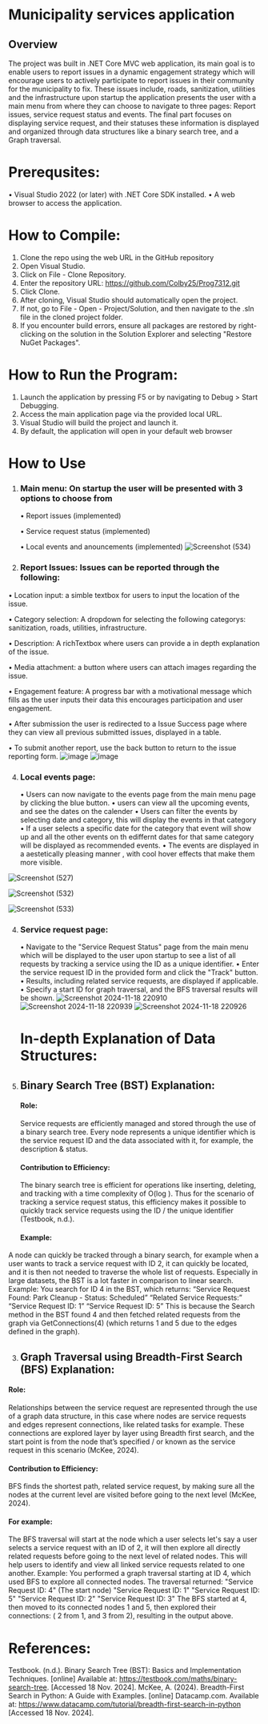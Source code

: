 # Municipality services application 

## Overview
The project was built in .NET Core MVC web application, its main goal is to enable users to report issues in a dynamic engagement strategy which will encourage users to actively participate to report issues in their community for the municipality to fix. These issues include, roads, sanitization, utilities and the infrastructure upon startup the application presents the user with a main menu from where they can choose to navigate to three pages: Report issues, service request status and events. The final part focuses on displaying service request, and their statuses these information is displayed and organized through data structures like a binary search tree, and a Graph traversal.

# Prerequsites:
   •	Visual Studio 2022 (or later) with .NET Core SDK installed.
   •	A web browser to access the application.

# How to Compile:
1. Clone the repo using the web URL in the GitHub repository
2. Open Visual Studio.
3. Click on File - Clone Repository.
4. Enter the repository URL: https://github.com/Colby25/Prog7312.git
5. Click Clone. 
6. After cloning, Visual Studio should automatically open the project.
7. If not, go to File - Open - Project/Solution, and then navigate to the .sln file in the cloned project folder.
8. If you encounter build errors, ensure all packages are restored by right-clicking on the solution in the Solution Explorer and selecting "Restore NuGet Packages".

# How to Run the Program:
1. Launch the application by pressing F5 or by navigating to Debug > Start Debugging.
2. Access the main application page via the provided local URL.
3. Visual Studio will build the project and launch it.
4. By default, the application will open in your default web browser

# How to Use
1.	### Main menu: On startup the user will be presented with 3 options to choose from 
    • Report issues (implemented)
  	
    • Service request status (implemented)
  	
    • Local events and anouncements (implemented)
![Screenshot (534)](https://github.com/user-attachments/assets/bf15f0e7-50c1-479a-9cef-c7be2ef3c807)

3.  ### Report Issues: Issues can be reported through the following:
   •	Location input: a simble textbox for users to input the location of the issue.
   
   •	Category selection: A dropdown for selecting the following categorys: sanitization, roads, utilities, infrastructure.
   
   •	Description: A richTextbox where users can provide a in depth explanation of the issue.

   •	Media attachment: a button where users can attach images regarding the issue.
   
   •	Engagement feature: A progress bar with a motivational message which fills as the user inputs their data this encourages participation and user engagement.
   
   •	After submission the user is redirected to a Issue Success page where they can view all previous submitted issues, displayed in a table.
   
   •	To submit another report, use the back button to return to the issue reporting form.
 ![image](https://github.com/user-attachments/assets/78fb6f9a-c598-42d2-9dc0-b66190b10cb9)
 ![image](https://github.com/user-attachments/assets/23ac9afb-5a75-4c1b-8095-5e29ea8ff5d3)

4. ### Local events page:
    • Users can now navigate to the events page from the main menu page by clicking the blue button.
    • users can view all the upcoming events, and see the dates on the calender
    •	Users can filter the events by selecting date and category, this will display the events in that category
    •	If a user selects a specific date for the category that event will show up and all the other events on th ediffernt dates for that same category will be displayed as recommended events.
    •	The events are displayed in a aestetically pleasing manner , with cool hover effects that make them more visible.

  ![Screenshot (527)](https://github.com/user-attachments/assets/a7f771af-23a2-45a4-b318-77bead54e5ae)

  ![Screenshot (532)](https://github.com/user-attachments/assets/1f5073ba-073f-4689-a878-0d5d20c85262)

  ![Screenshot (533)](https://github.com/user-attachments/assets/42c956fc-03c4-44a7-9bca-6cdb14484824)
   
4. ### Service request page:
    • Navigate to the "Service Request Status" page from the main menu which will be displayed to the user upon startup to see a list of all requests by tracking a service using the ID as a unique identifier.
    • Enter the service request ID in the provided form and click the "Track" button.
    • Results, including related service requests, are displayed if applicable.
    • Specify a start ID for graph traversal, and the BFS traversal results will be shown.
   ![Screenshot 2024-11-18 220910](https://github.com/user-attachments/assets/fbec6873-01a9-4523-b95f-ea59eb0cf886)
   ![Screenshot 2024-11-18 220939](https://github.com/user-attachments/assets/b5c95e8d-eedf-43e1-a013-d5a3843e60d4)
   ![Screenshot 2024-11-18 220926](https://github.com/user-attachments/assets/9825c210-bda0-44ce-9e8e-bec3042dadce)

   # In-depth Explanation of Data Structures: 
1.	## Binary Search Tree (BST) Explanation:
	#### Role:
	Service requests are efficiently managed and stored through the use of a binary search tree. Every node represents a unique identifier which is the service request ID and the data associated with it, for 
  example, the description & status. 
	#### Contribution to Efficiency:
	The binary search tree is efficient for operations like inserting, deleting, and tracking with a time complexity of O(log ). Thus for the scenario of tracking a service request 
  status, this efficiency makes it possible to quickly track service requests using the ID / the unique identifier (Testbook, n.d.).
	#### Example:
  A node can quickly be tracked through a binary search, for example when a user wants to track a service request with ID 2, it can quickly be located, and it is then not needed to traverse the whole list of 
  requests. Especially in large datasets, the BST is a lot faster in comparison to linear search. Example:	You search for ID 4 in the BST, which returns:
  “Service Request Found: Park Cleanup - Status: Scheduled”
  “Related Service Requests:”
  “Service Request ID: 1”
  “Service Request ID: 5”
	This is because the Search method in the BST found 4 and then fetched related requests from the graph via GetConnections(4) (which returns 1 and 5 due to the edges defined in the graph).

3.	## Graph Traversal using Breadth-First Search (BFS) Explanation:
  #### Role:	
  Relationships between the service request are represented through the use of a graph data structure, in this case where nodes are service requests and edges represent connections, like related tasks for 
  example. These connections are explored layer by layer using Breadth first search, and the start point is from the node that’s specified / or known as the service request in this scenario (McKee, 2024).
  #### Contribution to Efficiency:
  BFS finds the shortest path, related service request, by making sure all the nodes at the current level are visited before going to the next level (McKee, 2024).
  #### For example:
  The BFS traversal will start at the node which a user selects let's say a user selects a service request with an ID of 2, it will then explore all directly related requests before going to the next level of 
  related nodes. This will help users to identify and view all linked service requests related to one another. Example: You performed a graph traversal starting at ID 4, which used BFS to explore all connected 
  nodes. The traversal returned:
  "Service Request ID: 4" (The start node)
  "Service Request ID: 1"
  "Service Request ID: 5"
  "Service Request ID: 2"
  "Service Request ID: 3"
   The BFS started at 4, then moved to its connected nodes 1 and 5, then explored their connections: ( 2 from 1, and 3 from 2), resulting in the output above.

# References:
Testbook. (n.d.). Binary Search Tree (BST): Basics and Implementation Techniques. [online] Available at: https://testbook.com/maths/binary-search-tree. [Accessed 18 Nov. 2024].
McKee, A. (2024). Breadth-First Search in Python: A Guide with Examples. [online] Datacamp.com. Available at: https://www.datacamp.com/tutorial/breadth-first-search-in-python [Accessed 18 Nov. 2024].

‌
‌

